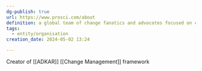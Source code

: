 ```yaml
---
dg-publish: true
url: https://www.prosci.com/about
definition: a global team of change fanatics and advocates focused on customer success.
tags:
  - entity/organisation
creation_date: 2024-05-02 13:24

---
```


Creator of [[ADKAR]] [[Change Management]] framework
